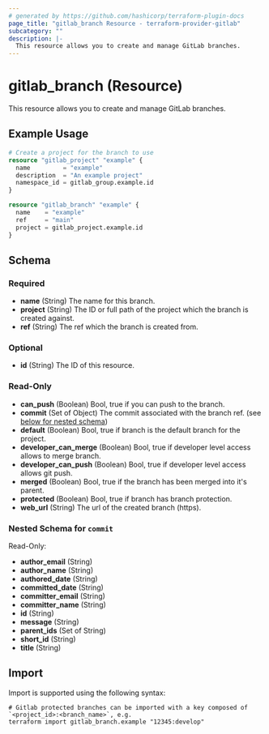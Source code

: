 ```yaml
---
# generated by https://github.com/hashicorp/terraform-plugin-docs
page_title: "gitlab_branch Resource - terraform-provider-gitlab"
subcategory: ""
description: |-
  This resource allows you to create and manage GitLab branches.
---
```


# gitlab_branch (Resource)

This resource allows you to create and manage GitLab branches.

## Example Usage

```terraform
# Create a project for the branch to use
resource "gitlab_project" "example" {
  name         = "example"
  description  = "An example project"
  namespace_id = gitlab_group.example.id
}

resource "gitlab_branch" "example" {
  name    = "example"
  ref     = "main"
  project = gitlab_project.example.id
}
```

<!-- schema generated by tfplugindocs -->
## Schema

### Required

- **name** (String) The name for this branch.
- **project** (String) The ID or full path of the project which the branch is created against.
- **ref** (String) The ref which the branch is created from.

### Optional

- **id** (String) The ID of this resource.

### Read-Only

- **can_push** (Boolean) Bool, true if you can push to the branch.
- **commit** (Set of Object) The commit associated with the branch ref. (see [below for nested schema](#nestedatt--commit))
- **default** (Boolean) Bool, true if branch is the default branch for the project.
- **developer_can_merge** (Boolean) Bool, true if developer level access allows to merge branch.
- **developer_can_push** (Boolean) Bool, true if developer level access allows git push.
- **merged** (Boolean) Bool, true if the branch has been merged into it's parent.
- **protected** (Boolean) Bool, true if branch has branch protection.
- **web_url** (String) The url of the created branch (https).

<a id="nestedatt--commit"></a>
### Nested Schema for `commit`

Read-Only:

- **author_email** (String)
- **author_name** (String)
- **authored_date** (String)
- **committed_date** (String)
- **committer_email** (String)
- **committer_name** (String)
- **id** (String)
- **message** (String)
- **parent_ids** (Set of String)
- **short_id** (String)
- **title** (String)

## Import

Import is supported using the following syntax:

```shell
# Gitlab protected branches can be imported with a key composed of `<project_id>:<branch_name>`, e.g.
terraform import gitlab_branch.example "12345:develop"
```
